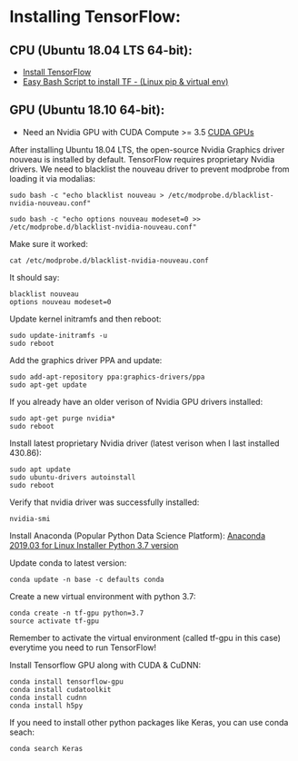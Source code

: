 # Installing TensorFlow:

## CPU (Ubuntu 18.04 LTS 64-bit):
- [Install TensorFlow](https://www.tensorflow.org/install)
- [Easy Bash Script to install TF - (Linux pip & virtual env) ](https://github.com/Blackbird002/Learning-TensorFlow/blob/master/installTF.sh)

## GPU (Ubuntu 18.10 64-bit):
- Need an Nvidia GPU with CUDA Compute >= 3.5
[CUDA GPUs](https://developer.nvidia.com/cuda-gpus)

After installing Ubuntu 18.04 LTS, the open-source Nvidia Graphics driver nouveau is installed by default. TensorFlow requires proprietary Nvidia drivers.
We need to blacklist the nouveau driver to prevent modprobe from loading it via modalias:
```
sudo bash -c "echo blacklist nouveau > /etc/modprobe.d/blacklist-nvidia-nouveau.conf"

sudo bash -c "echo options nouveau modeset=0 >> /etc/modprobe.d/blacklist-nvidia-nouveau.conf"
```

Make sure it worked:
```
cat /etc/modprobe.d/blacklist-nvidia-nouveau.conf
```
It should say: 
```
blacklist nouveau
options nouveau modeset=0
```

Update kernel initramfs and then reboot:
```
sudo update-initramfs -u
sudo reboot
```

Add the graphics driver PPA and update:
```
sudo add-apt-repository ppa:graphics-drivers/ppa
sudo apt-get update
```

If you already have an older verison of Nvidia GPU drivers installed:
```
sudo apt-get purge nvidia*
sudo reboot
```

Install latest proprietary Nvidia driver (latest verison when I last installed 430.86):
```
sudo apt update
sudo ubuntu-drivers autoinstall
sudo reboot
```

Verify that nvidia driver was successfully installed:
```
nvidia-smi
```

Install Anaconda (Popular Python Data Science Platform):
[Anaconda 2019.03 for Linux Installer Python 3.7 version](https://www.anaconda.com/distribution/#download-section)

Update conda to latest version:
```
conda update -n base -c defaults conda
```

Create a new virtual environment with python 3.7:
```
conda create -n tf-gpu python=3.7
source activate tf-gpu
```
Remember to activate the virtual environment (called tf-gpu in this case) everytime you need to run TensorFlow!

Install Tensorflow GPU along with CUDA & CuDNN:
```
conda install tensorflow-gpu
conda install cudatoolkit
conda install cudnn
conda install h5py
```

If you need to install other python packages like Keras, you can use conda seach:
```
conda search Keras
```

